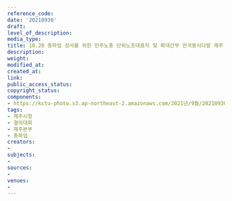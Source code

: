 ```yaml
---
reference_code: 
date: '20210930'
draft: 
level_of_description: 
media_type: 
title: 10.20 총파업 성사를 위한 민주노총 단위노조대표자 및 확대간부 전국동시다발 제주 결의대회
description: 
weight: 
modified_at: 
created_at: 
link: 
public_access_status: 
copyright_status: 
components:
- https://kctu-photo.s3.ap-northeast-2.amazonaws.com/2021년/9월/20210930-10.20+총파업+성사를+위한+민주노총+단위노조대표자+및+확대간부+전국동시다발+제주+결의대회_제주시청_결의대회_제주본부_총파업/404219_62397_5943.jpg
tags:
- 제주시청
- 결의대회
- 제주본부
- 총파업
creators:
- 
subjects:
- 
sources:
- 
venues:
- 
---
```

